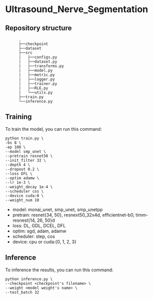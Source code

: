 # Ultrasound_Nerve_Segmentation

## Repository structure
```
      .
      ├──checkpoint
      ├──dataset
      ├──src
      |   ├──configs.py
      |   ├──dataset.py
      |   ├──transforms.py
      |   ├──model.py
      |   ├──metric.py
      |   ├──logger.py      
      |   ├──trainer.py
      |   ├──RLE.py
      |   └──utils.py
      ├──train.py
      └──inference.py
```


## Training
To train the model, you can run this command:
```
python train.py \
-bs 8 \
-ep 100 \
--model smp_unet \
--pretrain resnet50 \
--init_filter 32 \
--depth 4 \
--dropout 0.2 \
--loss DFL \
--optim adamw \
--lr 1e-3 \
--weight_decay 1e-4 \
--scheduler cos \
--device cuda:0 \
--weight_num 10
```

- model: monai_unet, smp_unet, smp_unetpp
- pretrain: resnet{34, 50}, resnext50_32x4d, efficientnet-b0, timm-resnest{14, 26, 50}d
- loss: DL, GDL, DCEL, DFL
- optim: sgd, adam, adamw
- scheduler: step, cos
- device: cpu or cuda:{0, 1, 2, 3}


## Inference
To inference the results, you can run this command:
```
python inference.py \
--checkpoint <checkpoint's filename> \
--weight <model weight's name> \
--test_batch 32
```

